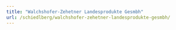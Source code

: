 ```yaml
---
title: "Walchshofer-Zehetner Landesprodukte Gesmbh"
url: /schiedlberg/walchshofer-zehetner-landesprodukte-gesmbh/
---
```

